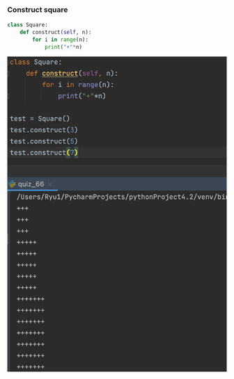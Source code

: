 ### Construct square

```.py
class Square:
    def construct(self, n):
        for i in range(n):
            print("+"*n)
```

![](quiz_66py.png)
